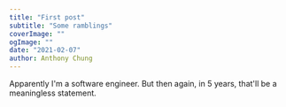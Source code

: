 ```yaml
---
title: "First post"
subtitle: "Some ramblings"
coverImage: ""
ogImage: ""
date: "2021-02-07"
author: Anthony Chung
---
```


Apparently I'm a software engineer. But then again, in 5 years, that'll be a meaningless statement.
